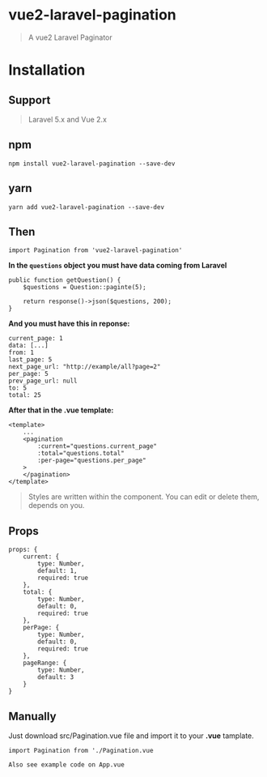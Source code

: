 # vue2-laravel-pagination

> A vue2 Laravel Paginator

# Installation
## Support
> Laravel 5.x and Vue 2.x
## npm
``` 
npm install vue2-laravel-pagination --save-dev
```
## yarn
``` 
yarn add vue2-laravel-pagination --save-dev
```
## Then
```$xslt
import Pagination from 'vue2-laravel-pagination'
```
**In the `questions` object you must have data coming from Laravel**
```$xslt
public function getQuestion() {
    $questions = Question::paginte(5);
    
    return response()->json($questions, 200);
}
```
**And you must have this in reponse:**
```$xslt
current_page: 1
data: [...]
from: 1
last_page: 5
next_page_url: "http://example/all?page=2"
per_page: 5
prev_page_url: null
to: 5
total: 25
```
**After that in the .vue template:**
```$xslt
<template>
    ...
    <pagination
        :current="questions.current_page"
        :total="questions.total"
        :per-page="questions.per_page"
    >
    </pagination>
</template>
```
> Styles are written within the component. You can edit or delete them, depends on you.
## Props
```
props: {
    current: {
        type: Number,
        default: 1,
        required: true
    },
    total: {
        type: Number,
        default: 0,
        required: true
    },
    perPage: {
        type: Number,
        default: 0,
        required: true
    },
    pageRange: {
        type: Number,
        default: 3
    }
}
```
## Manually
Just download src/Pagination.vue file and import it to your **.vue** tamplate.
```$xslt
import Pagination from './Pagination.vue
```

```
Also see example code on App.vue
```

